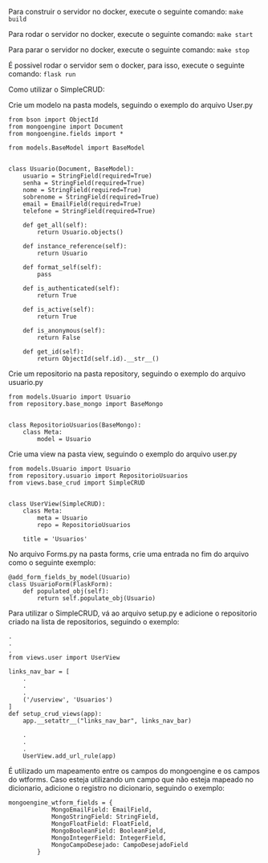 Para construir o servidor no docker, execute o seguinte comando:
```make build```

Para rodar o servidor no docker, execute o seguinte comando:
```make start```

Para parar o servidor no docker, execute o seguinte comando:
```make stop```

É possivel rodar o servidor sem o docker, para isso, execute o seguinte comando:
```flask run```

Como utilizar o SimpleCRUD:

Crie um modelo na pasta models, seguindo o exemplo do arquivo User.py
```
from bson import ObjectId
from mongoengine import Document
from mongoengine.fields import *

from models.BaseModel import BaseModel


class Usuario(Document, BaseModel):
    usuario = StringField(required=True)
    senha = StringField(required=True)
    nome = StringField(required=True)
    sobrenome = StringField(required=True)
    email = EmailField(required=True)
    telefone = StringField(required=True)

    def get_all(self):
        return Usuario.objects()

    def instance_reference(self):
        return Usuario

    def format_self(self):
        pass

    def is_authenticated(self):
        return True

    def is_active(self):
        return True

    def is_anonymous(self):
        return False

    def get_id(self):
        return ObjectId(self.id).__str__()

 ```
Crie um repositorio na pasta repository, seguindo o exemplo do arquivo usuario.py
```
from models.Usuario import Usuario
from repository.base_mongo import BaseMongo


class RepositorioUsuarios(BaseMongo):
    class Meta:
        model = Usuario
 ```
Crie uma view na pasta view, seguindo o exemplo do arquivo user.py
```
from models.Usuario import Usuario
from repository.usuario import RepositorioUsuarios
from views.base_crud import SimpleCRUD


class UserView(SimpleCRUD):
    class Meta:
        meta = Usuario
        repo = RepositorioUsuarios

    title = 'Usuarios'
 ```
No arquivo Forms.py na pasta forms, crie uma entrada no fim do arquivo como o seguinte exemplo:
```
@add_form_fields_by_model(Usuario)
class UsuarioForm(FlaskForm):
    def populated_obj(self):
        return self.populate_obj(Usuario)
```

Para utilizar o SimpleCRUD, vá ao arquivo setup.py e adicione o repositorio criado na lista de repositorios, seguindo o exemplo:
``` 
.
.
.
from views.user import UserView

links_nav_bar = [
    .
    .
    .
    ('/userview', 'Usuarios')
]
def setup_crud_views(app):
    app.__setattr__("links_nav_bar", links_nav_bar)
    
    .
    .
    .
    UserView.add_url_rule(app)
```

É utilizado um mapeamento entre os campos do mongoengine e os campos do wtforms.
Caso esteja utilizando um campo que não esteja mapeado no dicionario, adicione o registro no dicionario, seguindo o exemplo:
```
mongoengine_wtform_fields = {
            MongoEmailField: EmailField,
            MongoStringField: StringField,
            MongoFloatField: FloatField,
            MongoBooleanField: BooleanField,
            MongoIntegerField: IntegerField,
            MongoCampoDesejado: CampoDesejadoField
        }
```

